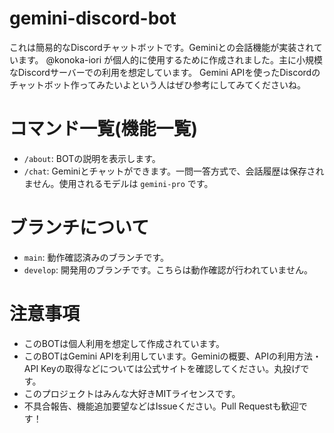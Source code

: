 # gemini-discord-bot

これは簡易的なDiscordチャットボットです。Geminiとの会話機能が実装されています。
@konoka-iori が個人的に使用するために作成されました。主に小規模なDiscordサーバーでの利用を想定しています。
Gemini APIを使ったDiscordのチャットボット作ってみたいよという人はぜひ参考にしてみてくださいね。

# コマンド一覧(機能一覧)

- `/about`: BOTの説明を表示します。
- `/chat`: Geminiとチャットができます。一問一答方式で、会話履歴は保存されません。使用されるモデルは `gemini-pro` です。

# ブランチについて

- `main`: 動作確認済みのブランチです。
- `develop`: 開発用のブランチです。こちらは動作確認が行われていません。

# 注意事項

- このBOTは個人利用を想定して作成されています。
- このBOTはGemini APIを利用しています。Geminiの概要、APIの利用方法・API Keyの取得などについては公式サイトを確認してください。丸投げです。
- このプロジェクトはみんな大好きMITライセンスです。
- 不具合報告、機能追加要望などはIssueください。Pull Requestも歓迎です！
